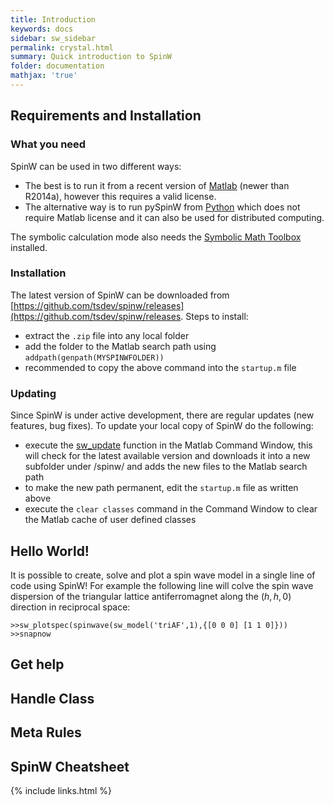 ```yaml
---
title: Introduction
keywords: docs
sidebar: sw_sidebar
permalink: crystal.html
summary: Quick introduction to SpinW
folder: documentation
mathjax: 'true'
---
```



## Requirements and Installation

### What you need

SpinW can be used in two different ways:
* The best is to run it from a recent version of [Matlab](https://www.mathworks.com/products/matlab.html) (newer than R2014a), however this requires a valid license.
* The alternative way is to run pySpinW from [Python](https://www.python.org) which does not require Matlab license and it can also be used for distributed computing.

The symbolic calculation mode also needs the [Symbolic Math Toolbox](https://www.mathworks.com/products/symbolic.html) installed.

### Installation

The latest version of SpinW can be downloaded from [https://github.com/tsdev/spinw/releases](https://github.com/tsdev/spinw/releases. Steps to install:
* extract the `.zip` file into any local folder
* add the folder to the Matlab search path using `addpath(genpath(MYSPINWFOLDER))`
* recommended to copy the above command into the `startup.m` file

### Updating

Since SpinW is under active development, there are regular updates (new features, bug fixes). To update your local copy of SpinW do the following:
* execute the [sw_update](sw_update) function in the Matlab Command Window, this will check for the latest available version and downloads it into a new subfolder under /spinw/ and adds the new files to the Matlab search path
* to make the new path permanent, edit the `startup.m` file as written above
* execute the `clear classes` command in the Command Window to clear the Matlab cache of user defined classes


## Hello World!

It is possible to create, solve and plot a spin wave model in a single line of code using SpinW! For example the following line will colve the spin wave dispersion of the triangular lattice antiferromagnet along the $(h,h,0)$ direction in reciprocal space:

```
>>sw_plotspec(spinwave(sw_model('triAF',1),{[0 0 0] [1 1 0]}))
>>snapnow
```



## Get help

## Handle Class

## Meta Rules

## SpinW Cheatsheet

{% include links.html %}
